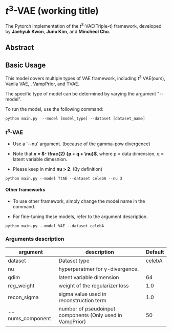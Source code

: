 # $t^3$-VAE (working title)

The Pytorch implementation of the $t^3$-VAE(Triple-t) framework, developed by **Jaehyuk Kwon**, **Juno Kim**, and **Mincheol Cho**.

## Abstract


## Basic Usage

This model covers multiple types of VAE framework, including $t^3$ VAE(ours), Vanila VAE, , VampPrior, and TVAE.

The specific type of model can be determined by varying the argument "--model".

To run the model, use the following command:

```
python main.py  --model [model_type] --dataset [dataset_name]
```

### $t^3$-VAE

- Use a '--nu' argument. (because of the gamma-pow divergence)

- Note that **γ = $- \frac{2} {p + q + \nu}$**, where p = data dimension, q = latent variable dimesnion.

- Please keep in mind **nu > 2**. (By definition)

```
python main.py --model TtAE --dataset celebA --nu 3
```

#### Other frameworks

- To use other framework, simply change the model name in the command. 

- For fine-tuning these models, refer to the argument description.
```
python main.py --model VAE --dataset celebA
```

### Arguments description

|argument|description|Default|
|------|---|---|
|dataset|Dataset type|celebA|
|nu |hyperparatmer for γ-divergence.||
|qdim| latent variable dimension| 64|
|reg_weight| weight of the regularizer loss| 1.0|
|recon_sigma| sigma value used in reconstruction term| 1.0|
|--nums_component| number of pseudoinput components (Only used in VampPrior)|50|

